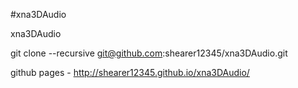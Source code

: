 #xna3DAudio

xna3DAudio

git clone --recursive git@github.com:shearer12345/xna3DAudio.git

github pages - http://shearer12345.github.io/xna3DAudio/
